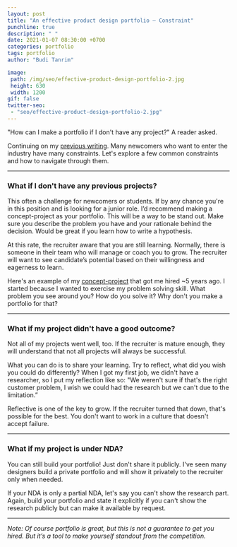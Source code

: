 ```yaml
---
layout: post
title: "An effective product design portfolio – Constraint"
punchline: true
description: " "
date: 2021-01-07 08:30:00 +0700
categories: portfolio
tags: portfolio
author: "Budi Tanrim"

image:
 path: /img/seo/effective-product-design-portfolio-2.jpg
 height: 630
 width: 1200
gif: false
twitter-seo: 
 - "seo/effective-product-design-portfolio-2.jpg"
---
```


"How can I make a portfolio if I don't have any project?" A reader asked.

Continuing on my [previous writing][link-1]. Many newcomers who want to enter the industry have many constraints. Let's explore a few common constraints and how to navigate through them.

---

### What if I don't have any previous projects?
This often a challenge for newcomers or students. If by any chance you're in this position and is looking for a junior role. I’d recommend making a concept-project as your portfolio. This will be a way to be stand out. Make sure you describe the problem you have and your rationale behind the decision. Would be great if you learn how to write a hypothesis.

At this rate, the recruiter aware that you are still learning. Normally, there is someone in their team who will manage or coach you to grow. The recruiter will want to see candidate’s potential based on their willingness and eagerness to learn.

Here's an example of my [concept-project][link-2] that got me hired ~5 years ago. I started because I wanted to exercise my problem solving skill. What problem you see around you? How do you solve it? Why don't you make a portfolio for that?

---

### What if my project didn't have a good outcome?
Not all of my projects went well, too. If the recruiter is mature enough, they will understand that not all projects will always be successful.

What you can do is to share your learning. Try to reflect, what did you wish you could do differently? When I got my first job, we didn't have a researcher, so I put my reflection like so: "We weren't sure if that's the right customer problem, I wish we could had the research but we can't due to the limitation.”

Reflective is one of the key to grow. If the recruiter turned that down, that's possible for the best. You don't want to work in a culture that doesn't accept failure.

---

### What if my project is under NDA?
You can still build your portfolio! Just don't share it publicly. I've seen many designers build a private portfolio and will show it privately to the recruiter only when needed.

If your NDA is only a partial NDA, let's say you can't show the research part. Again, build your portfolio and state it explicitly if you can't show the research publicly but can make it available by request.

---

*Note: Of course portfolio is great, but this is not a guarantee to get you hired. But it’s a tool to make yourself standout from the competition.*


[link-1]: https://buditanrim.co/2021/effective-portfolio-structure/
[link-2]: https://medium.com/budi-brain/designing-in-app-survey-6163304e88dd


